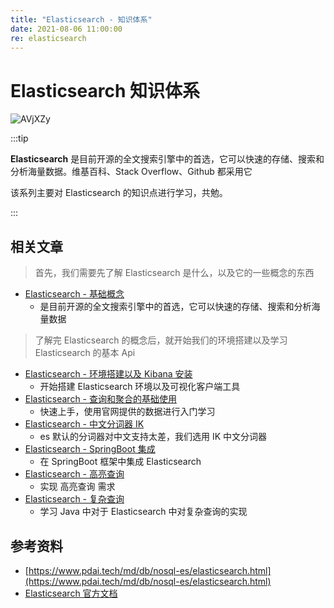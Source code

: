 ```yaml
---
title: "Elasticsearch - 知识体系"
date: 2021-08-06 11:00:00
re: elasticsearch
---
```


# Elasticsearch 知识体系

![AVjXZy](https://media.zenghr.cn/blog/img/20210806/AVjXZy.jpeg)

:::tip

**Elasticsearch** 是目前开源的全文搜索引擎中的首选，它可以快速的存储、搜索和分析海量数据。维基百科、Stack Overflow、Github 都采用它

该系列主要对 Elasticsearch 的知识点进行学习，共勉。

:::

## 相关文章

> 首先，我们需要先了解 Elasticsearch 是什么，以及它的一些概念的东西

- [Elasticsearch - 基础概念](/passages/2021-08-06-elasticsearch-introduce.html)
  - 是目前开源的全文搜索引擎中的首选，它可以快速的存储、搜索和分析海量数据

> 了解完 Elasticsearch 的概念后，就开始我们的环境搭建以及学习 Elasticsearch 的基本 Api

- [Elasticsearch - 环境搭建以及 Kibana 安装](/passages/2021-08-06-elasticsearch-env.html)
  - 开始搭建 Elasticsearch 环境以及可视化客户端工具
- [Elasticsearch - 查询和聚合的基础使用](/passages/2021-08-07-elasticsearch-basic-course.html)
  - 快速上手，使用官网提供的数据进行入门学习
- [Elasticsearch - 中文分词器 IK](/passages/2021-08-16-elasticsearch-ik.html)
  - es 默认的分词器对中文支持太差，我们选用 IK 中文分词器
- [Elasticsearch - SpringBoot 集成](/passages/2021-08-18-elasticsearch-integrate-springboot.html)
  - 在 SpringBoot 框架中集成 Elasticsearch
- [Elasticsearch - 高亮查询](/passages/2021-08-18-elasticsearch-highlight.html)
  - 实现 高亮查询 需求
- [Elasticsearch - 复杂查询](/passages/2021-08-19-elasticsearch-complex-query.html)
  - 学习 Java 中对于 Elasticsearch 中对复杂查询的实现

## 参考资料

- [https://www.pdai.tech/md/db/nosql-es/elasticsearch.html](https://www.pdai.tech/md/db/nosql-es/elasticsearch.html)
- [Elasticsearch 官方文档](https://www.elastic.co/guide/en/elasticsearch/reference/current/index.html)